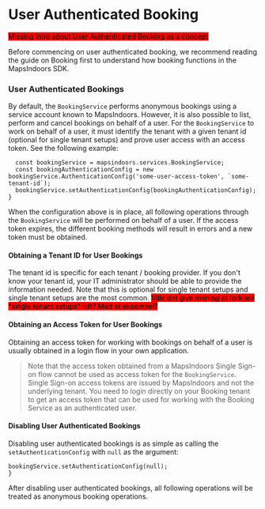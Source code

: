 # User Authenticated Booking

<mark style="background-color:red;">Missing intro about User Authenticated Booking as a concept</mark>

Before commencing on user authenticated booking, we recommend reading the guide on Booking first to understand how booking functions in the MapsIndoors SDK.

### User Authenticated Bookings[​](https://docs.mapsindoors.com/user-authenticated-booking#user-authenticated-bookings-for-web) <a href="#user-authenticated-bookings-for-web" id="user-authenticated-bookings-for-web"></a>

By default, the `BookingService` performs anonymous bookings using a service account known to MapsIndoors. However, it is also possible to list, perform and cancel bookings on behalf of a user. For the `BookingService` to work on behalf of a user, it must identify the tenant with a given tenant id (optional for single tenant setups) and prove user access with an access token. See the following example:

```
  const bookingService = mapsindoors.services.BookingService;
  const bookingAuthenticationConfig = new bookingService.AuthenticationConfig('some-user-access-token', `some-tenant-id`);
  bookingService.setAuthenticationConfig(bookingAuthenticationConfig);
}
```

When the configuration above is in place, all following operations through the `BookingService` will be performed on behalf of a user. If the access token expires, the different booking methods will result in errors and a new token must be obtained.

#### Obtaining a Tenant ID for User Bookings[​](https://docs.mapsindoors.com/user-authenticated-booking#obtaining-a-tenant-id-for-user-bookings-for-web) <a href="#obtaining-a-tenant-id-for-user-bookings-for-web" id="obtaining-a-tenant-id-for-user-bookings-for-web"></a>

The tenant id is specific for each tenant / booking provider. If you don't know your tenant id, your IT administrator should be able to provide the information needed. Note that this is optional for single tenant setups and single tenant setups are the most common. <mark style="background-color:red;">Ville det give mening at forklare "single tenant setups" lidt? Med et eksempel?</mark>

#### Obtaining an Access Token for User Bookings [​](https://docs.mapsindoors.com/user-authenticated-booking#obtaining-an-access-token-for-user-bookings-for-web) <a href="#obtaining-an-access-token-for-user-bookings-for-web" id="obtaining-an-access-token-for-user-bookings-for-web"></a>

Obtaining an access token for working with bookings on behalf of a user is usually obtained in a login flow in your own application.

> Note that the access token obtained from a MapsIndoors Single Sign-on flow cannot be used as access token for the `BookingService`. Single Sign-on access tokens are issued by MapsIndoors and not the underlying tenant. You need to login directly on your Booking tenant to get an access token that can be used for working with the Booking Service as an authenticated user.

#### Disabling User Authenticated Bookings[​](https://docs.mapsindoors.com/user-authenticated-booking#disabling-user-authenticated-bookings-for-web) <a href="#disabling-user-authenticated-bookings-for-web" id="disabling-user-authenticated-bookings-for-web"></a>

Disabling user authenticated bookings is as simple as calling the `setAuthenticationConfig` with `null` as the argument:

```
bookingService.setAuthenticationConfig(null);
}
```

After disabling user authenticated bookings, all following operations will be treated as anonymous booking operations.
